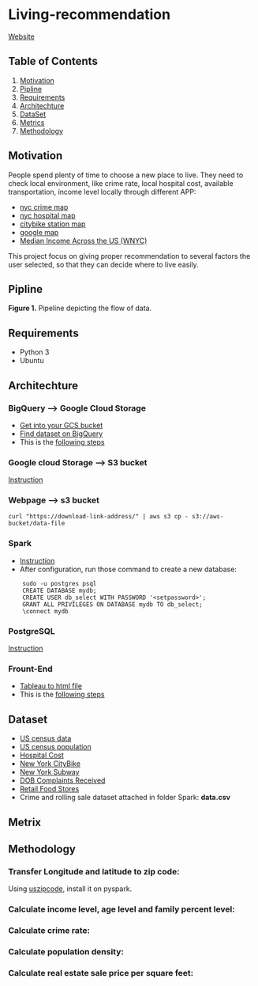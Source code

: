 # Living-recommendation

[Website](http://predictionsanalytics.xyz/)

## Table of Contents
1. [Motivation](README.md#motivation)
1. [Pipline](README.md#pipline)
1. [Requirements](README.md#requirements)
1. [Architechture](README.md#architechture)
1. [DataSet](README.md#dataset)
1. [Metrics](README.md#metrics)
1. [Methodology](README.methodology)


## Motivation
People spend plenty of time to choose a new place to live. They need to check local environment, like crime rate, local hospital cost, available transportation, income level locally through different APP: 
* [nyc crime map](https://maps.nyc.gov/crime/)
* [nyc hospital map](https://www.targetmap.com/viewer.aspx?reportId=3065)
* [citybike station map](https://member.citibikenyc.com/map/)
* [google map](https://www.google.com/maps/place/New+York,+NY)
* [Median Income Across the US (WNYC)](https://project.wnyc.org/median-income-nation/#4/37.65/-85.12)

This project focus on giving proper recommendation to several factors the user selected, so that they can decide where to live easily. 


## Pipline


**Figure 1.** Pipeline depicting the flow of data.


## Requirements
* Python 3
* Ubuntu


## Architechture

### BigQuery --> Google Cloud Storage
* [Get into your GCS bucket](https://cloud.google.com/storage/?utm_source=google&utm_medium=cpc&utm_campaign=na-US-all-en-dr-bkws-all-all-trial-e-dr-1008076&utm_content=text-ad-none-any-DEV_c-CRE_79747411687-ADGP_Hybrid+%7C+AW+SEM+%7C+BKWS+%7C+US+%7C+en+%7C+EXA+~+Google+Cloud+Storage-KWID_43700007031545851-kwd-11642151515&utm_term=KW_google%20cloud%20storage-ST_google+cloud+storage&gclid=CjwKCAiA98TxBRBtEiwAVRLqu-Q98O-7xe8Fvcte79YELjXsAud44dJ95qgW3-Pgyzuixv4uZde9HhoCLKwQAvD_BwE)
* [Find dataset on BigQuery](https://console.cloud.google.com/marketplace/browse?filter=solution-type:dataset)
* This is the [following steps](GCS/README.md)

### Google cloud Storage --> S3 bucket
[Instruction](http://proanalyst.net/migrate-files-gcs-into-amazon-s3/)


### Webpage --> s3 bucket
```
curl "https://download-link-address/" | aws s3 cp - s3://aws-bucket/data-file
```


### Spark
* [Instruction](https://docs.google.com/document/d/1InLxbu-FH2nyd0NuJ3ewdvAt0Ttk_bNUwlQop38lq0Q/edit)
* After configuration, run those command to create a new database:
```
    sudo -u postgres psql
    CREATE DATABASE mydb;
    CREATE USER db_select WITH PASSWORD '<setpassword>';
    GRANT ALL PRIVILEGES ON DATABASE mydb TO db_select;
    \connect mydb
 ```


### PostgreSQL
[Instruction](https://blog.insightdatascience.com/simply-install-postgresql-58c1e4ebf252)


### Frount-End
* [Tableau to html file](https://www.youtube.com/watch?v=wJ2CHIJalNU)
* This is the [following steps](Frount-End/README.md)




## Dataset

* [US census data](https://console.cloud.google.com/bigquery?project=plucky-sound-238319&folder&organizationId&p=bigquery-public-data&d=census_bureau_acs&t=zip_codes_2017_5yr&page=table)
* [US census population](https://console.cloud.google.com/bigquery?project=plucky-sound-238319&folder&organizationId&p=bigquery-public-data&d=census_bureau_usa&t=population_by_zip_2010&page=table)
* [Hospital Cost](https://console.cloud.google.com/bigquery?project=plucky-sound-238319&folder&organizationId&p=bigquery-public-data&d=medicare&page=dataset)
* [New York CityBike](https://console.cloud.google.com/bigquery?project=plucky-sound-238319&folder&organizationId&p=bigquery-public-data&d=new_york_citibike&t=citibike_stations&page=table)
* [New York Subway](https://console.cloud.google.com/bigquery?project=plucky-sound-238319&folder&organizationId&p=bigquery-public-data&d=new_york_subway&t=stations&page=table)
* [DOB Complaints Received](https://data.cityofnewyork.us/Housing-Development/DOB-Complaints-Received/eabe-havv)
* [Retail Food Stores](https://data.ny.gov/Economic-Development/Retail-Food-Stores/9a8c-vfzj)
* Crime and rolling sale dataset attached in folder Spark: **data.csv**



## Metrix


## Methodology

### Transfer Longitude and latitude to zip code:
Using <a href="https://uszipcode.readthedocs.io/index.html">uszipcode</a>, install it on pyspark.

### Calculate income level, age level and family percent level:

### Calculate crime rate:

### Calculate population density:

### Calculate real estate sale price per square feet:

